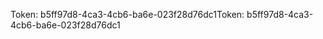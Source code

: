 <span data-ttu-id="6fd6f-101">Token: b5ff97d8-4ca3-4cb6-ba6e-023f28d76dc1</span><span class="sxs-lookup"><span data-stu-id="6fd6f-101">Token: b5ff97d8-4ca3-4cb6-ba6e-023f28d76dc1</span></span>